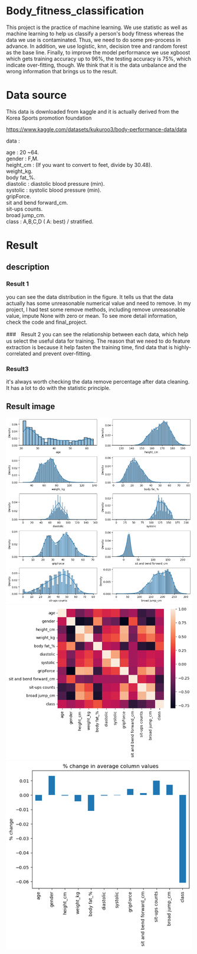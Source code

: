 # Body_fitness_classification
This project is the practice of machine learning. We use statistic as well as machine learning to help us classify a person's body fitness whereas the data we use is contaminated. Thus, we need to do some pre-process in advance. In addition, we use logistic, knn, decision tree and random forest as the base line. Finally, to improve the model performance we use xgboost which gets training accuracy up to 96%, the testing accuracy is 75%, which indicate over-fitting, though. We think that it is the data unbalance and the wrong information that brings us to the result.

# Data source
This data is downloaded from kaggle and it is actually derived from the Korea Sports promotion foundation

<https://www.kaggle.com/datasets/kukuroo3/body-performance-data/data>

data :

age : 20 ~64.  
gender : F,M.  
height_cm : (If you want to convert to feet, divide by 30.48).   
weight_kg.  
body fat_%.  
diastolic : diastolic blood pressure (min).  
systolic : systolic blood pressure (min).  
gripForce.  
sit and bend forward_cm.  
sit-ups counts.  
broad jump_cm.  
class : A,B,C,D ( A: best) / stratified.  

# Result
## description
### Result 1
you can see the data distribution in the figure. It tells us that the data actually has some unreasonable numerical value and need to remove. In my project, I had test some remove methods, including remove unreasonable value, impute None with zero or mean. To see more detail information, check the code and final_project.

###　Result 2
you can see the relationship between each data, which help us select the useful data for training. The reason that we need to do feature extraction is because it help fasten the training time, find data that is highly-correlated and prevent over-fitting.

### Result3
it's always worth checking the data remove percentage after data cleaning. It has a lot to do with the statistic principle.

## Result image
![Result1](output1.png)
![Result2](output2.png)
![Result3](output5.png)



